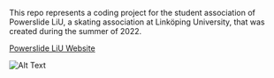 This repo represents a coding project for the student association of Powerslide LiU, a skating association at Linköping University, that was created during the summer of 2022.

[Powerslide LiU Website](http://powerslideliu.se/)

![Alt Text](relative/path/to/your/image.png)
